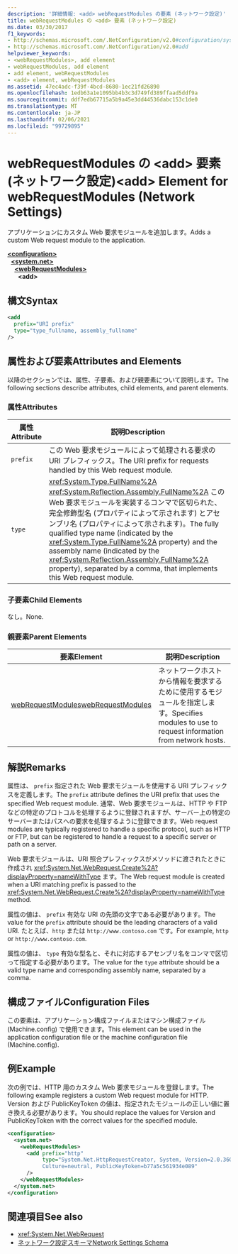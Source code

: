 ```yaml
---
description: '詳細情報: <add> webRequestModules の要素 (ネットワーク設定)'
title: webRequestModules の <add> 要素 (ネットワーク設定)
ms.date: 03/30/2017
f1_keywords:
- http://schemas.microsoft.com/.NetConfiguration/v2.0#configuration/system.net/webRequestModules/add
- http://schemas.microsoft.com/.NetConfiguration/v2.0#add
helpviewer_keywords:
- <webRequestModules>, add element
- webRequestModules, add element
- add element, webRequestModules
- <add> element, webRequestModules
ms.assetid: 47ec4adc-f39f-4bcd-8680-1ec21fd26890
ms.openlocfilehash: 1edb63a1e1095bb4b3c3d749fd389ffaad5ddf9a
ms.sourcegitcommit: ddf7edb67715a5b9a45e3dd44536dabc153c1de0
ms.translationtype: MT
ms.contentlocale: ja-JP
ms.lasthandoff: 02/06/2021
ms.locfileid: "99729895"
---
```

# <a name="add-element-for-webrequestmodules-network-settings"></a><span data-ttu-id="0be16-103">webRequestModules の \<add> 要素 (ネットワーク設定)</span><span class="sxs-lookup"><span data-stu-id="0be16-103">\<add> Element for webRequestModules (Network Settings)</span></span>

<span data-ttu-id="0be16-104">アプリケーションにカスタム Web 要求モジュールを追加します。</span><span class="sxs-lookup"><span data-stu-id="0be16-104">Adds a custom Web request module to the application.</span></span>  

[**\<configuration>**](../configuration-element.md)\
&nbsp;&nbsp;[**\<system.net>**](system-net-element-network-settings.md)\
&nbsp;&nbsp;&nbsp;&nbsp;[**\<webRequestModules>**](webrequestmodules-element-network-settings.md)\
&nbsp;&nbsp;&nbsp;&nbsp;&nbsp;&nbsp;**\<add>**

## <a name="syntax"></a><span data-ttu-id="0be16-105">構文</span><span class="sxs-lookup"><span data-stu-id="0be16-105">Syntax</span></span>  
  
```xml  
<add
  prefix="URI prefix"
  type="type_fullname, assembly_fullname"
/>  
```  
  
## <a name="attributes-and-elements"></a><span data-ttu-id="0be16-106">属性および要素</span><span class="sxs-lookup"><span data-stu-id="0be16-106">Attributes and Elements</span></span>  

 <span data-ttu-id="0be16-107">以降のセクションでは、属性、子要素、および親要素について説明します。</span><span class="sxs-lookup"><span data-stu-id="0be16-107">The following sections describe attributes, child elements, and parent elements.</span></span>  
  
### <a name="attributes"></a><span data-ttu-id="0be16-108">属性</span><span class="sxs-lookup"><span data-stu-id="0be16-108">Attributes</span></span>  
  
|<span data-ttu-id="0be16-109">**属性**</span><span class="sxs-lookup"><span data-stu-id="0be16-109">**Attribute**</span></span>|<span data-ttu-id="0be16-110">**説明**</span><span class="sxs-lookup"><span data-stu-id="0be16-110">**Description**</span></span>|  
|-------------------|---------------------|  
|`prefix`|<span data-ttu-id="0be16-111">この Web 要求モジュールによって処理される要求の URI プレフィックス。</span><span class="sxs-lookup"><span data-stu-id="0be16-111">The URI prefix for requests handled by this Web request module.</span></span>|  
|`type`|<span data-ttu-id="0be16-112"><xref:System.Type.FullName%2A> <xref:System.Reflection.Assembly.FullName%2A> この Web 要求モジュールを実装するコンマで区切られた、完全修飾型名 (プロパティによって示されます) とアセンブリ名 (プロパティによって示されます)。</span><span class="sxs-lookup"><span data-stu-id="0be16-112">The fully qualified type name (indicated by the <xref:System.Type.FullName%2A> property) and the assembly name (indicated by the <xref:System.Reflection.Assembly.FullName%2A> property), separated by a comma, that implements this Web request module.</span></span>|  
  
### <a name="child-elements"></a><span data-ttu-id="0be16-113">子要素</span><span class="sxs-lookup"><span data-stu-id="0be16-113">Child Elements</span></span>  

 <span data-ttu-id="0be16-114">なし。</span><span class="sxs-lookup"><span data-stu-id="0be16-114">None.</span></span>  
  
### <a name="parent-elements"></a><span data-ttu-id="0be16-115">親要素</span><span class="sxs-lookup"><span data-stu-id="0be16-115">Parent Elements</span></span>  
  
|<span data-ttu-id="0be16-116">**要素**</span><span class="sxs-lookup"><span data-stu-id="0be16-116">**Element**</span></span>|<span data-ttu-id="0be16-117">**説明**</span><span class="sxs-lookup"><span data-stu-id="0be16-117">**Description**</span></span>|  
|-----------------|---------------------|  
|[<span data-ttu-id="0be16-118">webRequestModules</span><span class="sxs-lookup"><span data-stu-id="0be16-118">webRequestModules</span></span>](webrequestmodules-element-network-settings.md)|<span data-ttu-id="0be16-119">ネットワークホストから情報を要求するために使用するモジュールを指定します。</span><span class="sxs-lookup"><span data-stu-id="0be16-119">Specifies modules to use to request information from network hosts.</span></span>|  
  
## <a name="remarks"></a><span data-ttu-id="0be16-120">解説</span><span class="sxs-lookup"><span data-stu-id="0be16-120">Remarks</span></span>  

 <span data-ttu-id="0be16-121">属性は、 `prefix` 指定された Web 要求モジュールを使用する URI プレフィックスを定義します。</span><span class="sxs-lookup"><span data-stu-id="0be16-121">The `prefix` attribute defines the URI prefix that uses the specified Web request module.</span></span> <span data-ttu-id="0be16-122">通常、Web 要求モジュールは、HTTP や FTP などの特定のプロトコルを処理するように登録されますが、サーバー上の特定のサーバーまたはパスへの要求を処理するように登録できます。</span><span class="sxs-lookup"><span data-stu-id="0be16-122">Web request modules are typically registered to handle a specific protocol, such as HTTP or FTP, but can be registered to handle a request to a specific server or path on a server.</span></span>  
  
 <span data-ttu-id="0be16-123">Web 要求モジュールは、URI 照合プレフィックスがメソッドに渡されたときに作成され <xref:System.Net.WebRequest.Create%2A?displayProperty=nameWithType> ます。</span><span class="sxs-lookup"><span data-stu-id="0be16-123">The Web request module is created when a URI matching prefix is passed to the <xref:System.Net.WebRequest.Create%2A?displayProperty=nameWithType> method.</span></span>  
  
 <span data-ttu-id="0be16-124">属性の値は、 `prefix` 有効な URI の先頭の文字である必要があります。</span><span class="sxs-lookup"><span data-stu-id="0be16-124">The value for the `prefix` attribute should be the leading characters of a valid URI.</span></span> <span data-ttu-id="0be16-125">たとえば、`http` または `http://www.contoso.com` です。</span><span class="sxs-lookup"><span data-stu-id="0be16-125">For example, `http` or `http://www.contoso.com`.</span></span>
  
 <span data-ttu-id="0be16-126">属性の値は、 `type` 有効な型名と、それに対応するアセンブリ名をコンマで区切って指定する必要があります。</span><span class="sxs-lookup"><span data-stu-id="0be16-126">The value for the `type` attribute should be a valid type name and corresponding assembly name, separated by a comma.</span></span>
  
## <a name="configuration-files"></a><span data-ttu-id="0be16-127">構成ファイル</span><span class="sxs-lookup"><span data-stu-id="0be16-127">Configuration Files</span></span>  

 <span data-ttu-id="0be16-128">この要素は、アプリケーション構成ファイルまたはマシン構成ファイル (Machine.config) で使用できます。</span><span class="sxs-lookup"><span data-stu-id="0be16-128">This element can be used in the application configuration file or the machine configuration file (Machine.config).</span></span>  
  
## <a name="example"></a><span data-ttu-id="0be16-129">例</span><span class="sxs-lookup"><span data-stu-id="0be16-129">Example</span></span>  

 <span data-ttu-id="0be16-130">次の例では、HTTP 用のカスタム Web 要求モジュールを登録します。</span><span class="sxs-lookup"><span data-stu-id="0be16-130">The following example registers a custom Web request module for HTTP.</span></span> <span data-ttu-id="0be16-131">Version および PublicKeyToken の値は、指定されたモジュールの正しい値に置き換える必要があります。</span><span class="sxs-lookup"><span data-stu-id="0be16-131">You should replace the values for Version and PublicKeyToken with the correct values for the specified module.</span></span>  
  
```xml  
<configuration>  
  <system.net>  
    <webRequestModules>  
      <add prefix="http"  
           type="System.Net.HttpRequestCreator, System, Version=2.0.3600.0,  
           Culture=neutral, PublicKeyToken=b77a5c561934e089"  
      />  
    </webRequestModules>  
  </system.net>  
</configuration>  
```  
  
## <a name="see-also"></a><span data-ttu-id="0be16-132">関連項目</span><span class="sxs-lookup"><span data-stu-id="0be16-132">See also</span></span>

- <xref:System.Net.WebRequest>
- [<span data-ttu-id="0be16-133">ネットワーク設定スキーマ</span><span class="sxs-lookup"><span data-stu-id="0be16-133">Network Settings Schema</span></span>](index.md)
